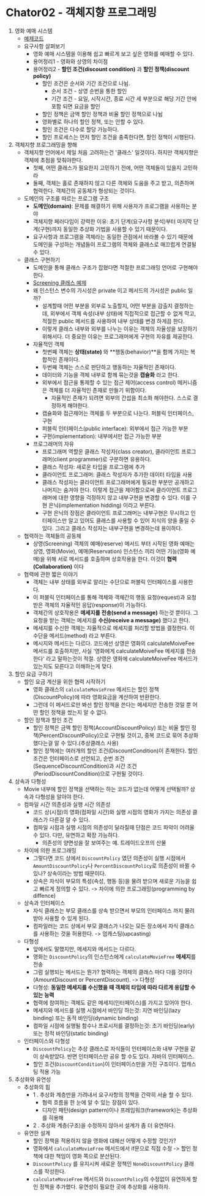 # Chator02 - 객체지향 프로그래밍

1. 영화 예매 시스템
   * [예제코드](https://github.com/Eechul/book_object/tree/main/src/main/java/chapter02/movie)
   * 요구사항 살펴보기
     * 영화 예매 시스템을 이용해 쉽고 빠르게 보고 싶은 영화를 예매할 수 있다.
     * 용어정리1 - 영화와 상영의 차이점
     * 용어정리2 - **할인 조건(discount condition)** 과 **할인 정책(discount policy)**
       * 할인 조건은 순서와 기간 조건으로 나뉨. 
         * 순서 조건 - 상영 순번을 통한 할인
         * 기간 조건 - 요일, 시작시간, 종료 시간 세 부분으로 해당 기간 안에 포함 되면 요금을 할인
       * 할인 정책은 금액 할인 정책과 비율 할인 정책으로 나뉨
       * 영화별로 하나의 할인 정책, 또는 안할 수 있다.
       * 할인 조건은 다수로 할당 가능하다.
       * 할인 프로세스는 먼저 할인 조건을 충족한다면, 할인 정책이 시행된다.
2. 객체지향 프로그래밍을 향해
   * 객체지향 언어에서 제일 처음 고려하는건 '클래스' 일것이다. 하지만 객체지향은 객체에 초점을 맞춰야한다.
     * 첫째, 어떤 클래스가 필요한지 고민하기 전에, 어떤 객체들이 있을지 고민하라
     * 둘째, 객체는 홀로 존재하지 않고 다른 객체와 도움을 주고 받고, 의존하며 협력한다. 객체간의 공동체가 형성되는 것이다.
   * 도메인의 구조를 따르는 프로그램 구조
     * **도메인(domain)**: 문제를 해결하기 위해 사용자가 프로그램을 사용하는 분야
     * 객체지향 페러다임이 강력한 이유: 초기 단계(요구사항 분석)부터 마지막 단계(구현)까지 동일한 추상화 기법을 사용할 수 있기 때문이다.
     * 요구사항과 프로그램을 객체라는 동일한 관점에서 바라볼 수 있기 때문에 도메인을 구성하는 개념들이 프로그램의 객체와 클래스로 매끄럽게 연결될 수 있다.
   * 클래스 구현하기
     * 도메인을 통해 클래스 구조가 잡혔다면 적절한 프로그래밍 언어로 구현해야 한다.
     * [Screening 클래스 예제](https://github.com/Eechul/book_object/blob/main/src/main/java/chapter02/movie/Screening.java)
     * 왜 인스턴스 변수의 가시성은 private 이고 메서드의 가시성은 public 일까?
       * 설계할때 어떤 부분을 외부로 노출할지, 어떤 부분을 감출지 결정하는데, 외부에서 객체 속성(내부 상태)에 직접적으로 접근할 수 없게 막고, 적절한 public 메서드를 사용하여 내부 상태를 변경 하게끔 한다.
       * 이렇게 클래스 내부와 외부를 나누는 이유는 객체의 자율성을 보장하기 위해서다. 더 중요한 이유는 프로그래머에게 구현의 자유를 제공한다.
     * 자율적인 객체
       * 첫번째 객체는 **상태(state)** 와 **행동(behavior)**을 함께 가지는 복합적인 존재이다.
       * 두번째 객체는 스스로 판단하고 행동하는 자율적인 존재이다.
       * 데이터와 기능을 객체 내부로 함께 묶는것을 **캡슐화** 라고 한다.
       * 외부에서 접근을 통제할 수 있는 접근 제어(access control) 메커니즘은 객체를 더 자율적인 존재로 만들기 위함이다.
         * 자율적인 존재가 되려면 외부의 간섭을 최소화 해야한다. 스스로 결정하게 해야한다.
       * 캡슐화와 접근제어는 객체를 두 부분으로 나눈다. 퍼블릭 인터페이스, 구현
       * 퍼블릭 인터페이스(public interface): 외부에서 접근 가능한 부분
       * 구현(implementation): 내부에서만 접근 가능한 부분
     * 프로그래머의 자유
       * 프로그래머 역할운 클래스 작성자(class creator), 클라이언트 프로그래머(client programmer)로 구분하면 유용하다.
       * 클래스 작성자: 새로운 타입을 프로그램에 추가
       * 클라이언트 프로그래머: 클래스 작성자가 추가한 데이터 타입을 사용
       * 클래스 작성자는 클라이언트 프로그래머에게 필요한 부분만 공개하고 나머지는 숨겨야 한다. 이렇게 접근을 제어함으로써 클라이언트 프로그래머에 대한 영향을 걱정하지 않고 내부구현을 변경할 수 있다. 이를 구현 은닉(implementation hidding) 이라고 부른다.
       * 구현 은닉의 장점은 클라이언트 프로그래머는 내부구현은 무시하고 인터페이스만 알고 있어도 클래스를 사용할 수 있어 지식의 양을 줄일 수 있다. 그리고 클래스 작성자는 내부구현을 변경하는데 용이하다.
   * 협력하는 객체들의 공동체
     * 상영(Screening) 객체의 예매(reserve) 메서드 부터 시작된 영화 예매는 상영, 영화(Movie), 예매(Reservation) 인스턴스 끼리 어떤 기능(영화 예매)을 위해 서로 메서드를 호출하며 상호작용을 한다. 이것이 **협력(Collaboration)** 이다
   * 협력에 관한 짧은 이야기
     * 객체는 내부 상태를 외부로 알리는 수단으로 퍼블릭 인터페이스를 사용한다. 
     * 이 퍼블릭 인터페이스를 통해 객체와 객체간의 행동 요청(request)과 요청 받은 객체의 자율적인 응답(response)이 가능하다.
     * 객체간의 상호작용은 **메세지를 전송(send a message)** 하는것 뿐이다. 그 요청을 받는 객체는 메세지를 **수신(receive a message)** 했다고 한다.
     * 메세지를 수신한 객체는 자율적으로 메세지를 처리할 방법을 결정한다. 이 수단을 메서드(method) 라고 부른다.
     * 메시지와 메서드는 다르다. 코드에선 상영은 영화의 calculateMoiveFee 메서드를 호출하지만, 사실 '영화에게 calculateMoiveFee 메세지를 전송한다' 라고 말하는것이 적절. 상영은 영화에 calculateMoiveFee 메서드가 있는지도 모른다고 이해하는게 맞다.
3. 할인 요금 구하기
   * 할인 요금 계산을 위한 협력 시작하기
     * 영화 클래스의 `calculateMovieFree` 메서드는 할인 정책(DiscountPolicy)에 따라 영화요금을 계산하여 반환한다.
     * 그런데 이 메서드로만 봐선 할인 정책을 쓴다는 메세지만 전송한 것일 뿐 어떤 할인 정책을 썼는지 알 수 없다.
   * 할인 정책과 할인 조건
     * 할인 정책은 금액 할인 정책(AccountDiscountPolicy) 또는 비율 할인 정책(PercentDiscountPolicy)으로 구현될 것이고, 중복 코드로 묶어 추상화 했다는걸 알 수 있다.(추상클래스 사용)
     * 할인 정책에는 여러개의 할인 조건(DiscountCondition)이 존재한다. 할인 조건은 인터페이스로 선언되고, 순번 조건(SequenceDiscountCondition)과 시간 조건(PeriodDiscountCondition)으로 구현될 것이다.
4. 상속과 다형성
   * Movie 내부에 할인 정책을 선택하는 하는 코드가 없는데 어떻게 선택될까? 상속과 다형성을 알아야 한다.
   * 컴파일 시간 의존성과 실행 시간 의존성
     * 코드 상(시점)의 영화(컴파일 시간)와 실행 시점의 영화가 가지는 의존성 클래스가 다른걸 알 수 있다.
     * 컴파일 시점과 실행 시점의 의존성이 달라질때 단점은 코드 파악이 어려울 수 있다. 다만, 유연하고 확장 가능하다.
       * 의존성의 양면성을 잘 보여주는 예. 트레이드오프의 산물
   * 차이에 의한 프로그래밍
     * 그렇다면 코드 상에서 `DiscountPolicy` 였던 의존성이 실행 시점에서 `AmountDiscountPolicy`나 `PercentDiscountPolicy`로 의존성이 바뀔 수 있나? 상속이라는 방법 때문이다.
     * 상속은 자식이 부모의 특성(속성, 행동 등)을 물려 받으며 새로운 기능을 쉽고 빠르게 정의할 수 있다. -> 차이에 의한 프로그래밍(programming by diffence)
   * 상속과 인터페이스
     * 자식 클래스는 부모 클래스를 상속 받으면서 부모의 인터페이스 까지 물려 받아 사용할 수 있게 된다.
     * 컴파일러는 코드 상에서 부모 클래스가 나오는 모든 장소에서 자식 클래스를 사용하는 것을 허용한다. -> 업캐스팅(upcasting)
   * 다형성
     * 앞에서도 말했지만, 메세지와 메서드는 다르다.
     * 영화는 `DiscountPolicy`의 인스턴스에게 `calculateMovieFree` **메세지**를 전송
     * 그럼 실행되는 메서드는 뭔가? 협력하는 객체의 클래스 마다 다를 것이다(AmountDiscount or PercentDiscount). -> 다형성
     * 다형성: **동일한 메세지를 수신했을 때 객체의 타입에 따라 다르게 응답할 수 있는 능력**
     * 협력에 참여하는 객체도 같은 메세지(인터페이스)를 가지고 있어야 한다.
     * 메세지와 메서드를 실행 시점에서 바인딩 하는것: 지연 바인딩(lazy binding) 또는 동적 바인딩(dynamic binding)
     * 컴파일 시점에 실행될 함수나 프로시저를 결정하는것: 초기 바인딩(early) 또는 정적 바인딩(static binding)
   * 인터페이스와 다형성
     * `DiscountPolicy`는 추상 클래스로 자식들이 인터페이스와 내부 구현을 같이 상속받았다. 반면 인터페이스만 공유 할 수도 있다. 자바의 인터페이스.
     * 할인 조건(`DiscountCondition`)이 인터페이스만을 가진 구조이다. 업캐스팅 적용 가능
5. 추상화와 유연성
   * 추상화의 힘
     * 1 . 추상화 계층만을 가려내서 요구사항의 정책을 간략히 서술 할 수 있다.
       * 협력 흐름을 한 눈에 알 수 있는 장점이 있다.
       * 디자인 패턴(design pattern)이나 프레임워크(framework)는 추상화를 히용해 
     * 2 . 추상화 계층(구조)을 수정하지 않아서 설계가 좀 더 유연하다.
   * 유연한 설계
     * 할인 정책을 적용하지 않을 영화에 대해선 어떻게 수정할 것인가?
     * 영화에서 `calculateMovieFree` 메서드에서 if문으로 직접 수정 -> 할인 정책에 대한 책임이 영화 쪽으로 분산된다.
     * `DiscountPolicy` 를 유지시켜 새로운 정책인 `NoneDiscountPolicy` 클래스를 작성한다. 
     * `calculateMovieFree` 메서드와 `DiscountPolicy`의 수정없이 유연하게 할인 정책을 추가했다. 유연성이 필요한 곳에 추상화를 사용하자.

